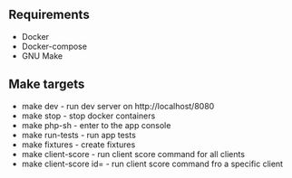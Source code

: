 ## Requirements
* Docker
* Docker-compose
* GNU Make

## Make targets
* make dev - run dev server on http://localhost/8080
* make stop - stop docker containers
* make php-sh - enter to the app console
* make run-tests - run app tests
* make fixtures - create fixtures
* make client-score - run client score command for all clients
* make client-score id= - run client score command fro a specific client
